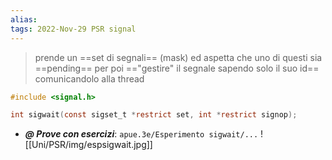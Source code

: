 ```yaml
---
alias: 
tags: 2022-Nov-29 PSR signal
---
```


> prende un ==set di segnali== (mask) ed aspetta che uno di questi sia ==pending== per poi =="gestire" il segnale sapendo solo il suo id== comunicandolo alla thread

```c
#include <signal.h>

int sigwait(const sigset_t *restrict set, int *restrict signop);
```

- ***@ Prove con esercizi***: `apue.3e/Esperimento sigwait/...`
	![[Uni/PSR/img/espsigwait.jpg]]